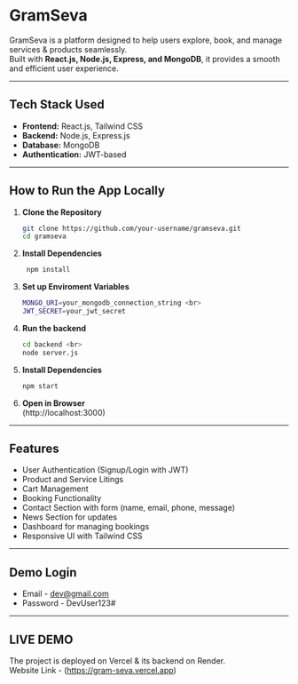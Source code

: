 # GramSeva

GramSeva is a platform designed to help users explore, book, and manage services & products seamlessly.  
Built with **React.js, Node.js, Express, and MongoDB**, it provides a smooth and efficient user experience.  

---

## Tech Stack Used
- **Frontend:** React.js, Tailwind CSS  
- **Backend:** Node.js, Express.js  
- **Database:** MongoDB  
- **Authentication:** JWT-based 

---

## How to Run the App Locally

1. **Clone the Repository**
   ```bash
   git clone https://github.com/your-username/gramseva.git
   cd gramseva
   ```

2. **Install Dependencies**
   ```bash
    npm install
   ```

4. **Set up Enviroment Variables**
   ```bash
   MONGO_URI=your_mongodb_connection_string <br>
   JWT_SECRET=your_jwt_secret
   ```

5. **Run the backend**
   ```bash
   cd backend <br>
   node server.js
   ```

6. **Install Dependencies**
   ```bash
   npm start
   ```

8. **Open in Browser** <br>
   (http://localhost:3000)

---

## Features
 - User Authentication (Signup/Login with JWT)
 - Product and Service Litings
 - Cart Management
 - Booking Functionality
 - Contact Section with form (name, email, phone, message)
 - News Section for updates
 - Dashboard for managing bookings
 - Responsive UI with Tailwind CSS

---

## Demo Login
* Email - dev@gmail.com
* Password - DevUser123#

---

## LIVE DEMO
The project is deployed on Vercel & its backend on Render. <br>
Website Link - (https://gram-seva.vercel.app)
  
